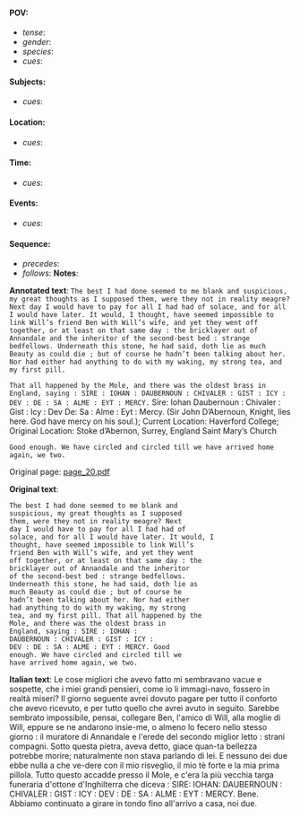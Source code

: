 #### POV: 
  - *tense*:
  - *gender*:
  - *species*:
  - *cues*:
#### Subjects:
  - *cues*:
#### Location:
  - *cues*:
#### Time:
  - *cues*:
#### Events:
  - *cues*:
#### Sequence:
  - *precedes*: 
  - *follows*:
**Notes**:


**Annotated text**:
`The best I had done seemed to me blank and suspicious, my great thoughts as I supposed them, were they not in reality meagre? Next day I would have to pay for all I had had of solace, and for all I would have later. It would, I thought, have seemed impossible to link Will’s friend Ben with Will’s wife, and yet they went off together, or at least on that same day : the bricklayer out of Annandale and the inheritor of the second-best bed : strange bedfellows. Underneath this stone, he had said, doth lie as much Beauty as could die ; but of course he hadn’t been talking about her. Nor had either had anything to do with my waking, my strong tea, and my first pill.`

`That all happened by the Mole, and there was the oldest brass in England, saying : SIRE : IOHAN : DAUBERNOUN : CHIVALER : GIST : ICY : DEV : DE : SA : ALME : EYT : MERCY.`  Sire: Iohan Daubernoun : Chivaler : Gist : Icy : Dev De: Sa : Alme : Eyt : Mercy. (Sir John D’Abernoun, Knight, lies here. God have mercy on his soul.); Current Location: Haverford College; Original Location: Stoke d’Abernon, Surrey, England Saint Mary’s Church

`Good enough. We have circled and circled till we have arrived home again, we two.`

Original page:
[page_20.pdf](https://github.com/vigji/cainjb/blob/main/source_material/pages/page_20.pdf)


**Original text**:
```
The best I had done seemed to me blank and
suspicious, my great thoughts as I supposed
them, were they not in reality meagre? Next
day I would have to pay for all I had had of
solace, and for all I would have later. It would, I
thought, have seemed impossible to link Will’s
friend Ben with Will’s wife, and yet they went
off together, or at least on that same day : the
bricklayer out of Annandale and the inheritor
of the second-best bed : strange bedfellows.
Underneath this stone, he had said, doth lie as
much Beauty as could die ; but of course he
hadn’t been talking about her. Nor had either
had anything to do with my waking, my strong
tea, and my first pill. That all happened by the
Mole, and there was the oldest brass in
England, saying : SIRE : IOHAN :
DAUBERNOUN : CHIVALER : GIST : ICY :
DEV : DE : SA : ALME : EYT : MERCY. Good
enough. We have circled and circled till we
have arrived home again, we two.
```

**Italian text**:
Le cose migliori che avevo fatto mi sembravano vacue e sospette, che i miei grandi pensieri, come io li immagi-navo, fossero in realtà miseri? Il giorno seguente avrei dovuto pagare per tutto il conforto che avevo ricevuto, e per tutto quello che avrei avuto in seguito. Sarebbe sembrato impossibile, pensai, collegare Ben, l'amico di Will, alla moglie di Will, eppure se ne andarono insie-me, o almeno lo fecero nello stesso giorno : il muratore di Annandale e l'erede del secondo miglior letto : strani compagni. Sotto questa pietra, aveva detto, giace quan-ta bellezza potrebbe morire; naturalmente non stava parlando di lei. E nessuno dei due ebbe nulla a che ve-dere con il mio risveglio, il mio tè forte e la mia prima pillola. Tutto questo accadde presso il Mole, e c'era la più vecchia targa funeraria d'ottone d'Inghilterra che diceva : SIRE: IOHAN: DAUBERNOUN : CHIVALER : GIST : ICY : DEV : DE : SA : ALME : EYT : MERCY. Bene. Abbiamo continuato a girare in tondo fino all'arrivo a casa, noi due.

